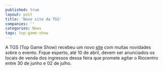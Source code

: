 ```yaml
---
published: true
layout: post
title: 'Novo site da TGS'
companies: ''
categories: News
tags: top-game-show
---
```

A TGS (Top Game Show)
 recebeu um novo <a href="http://www.topgameshow.com.br" target="_blank">site</a>
 com muitas novidades sobre o evento. Fique esperto, até 10 de abril, devem ser anunciados os locais de venda dos ingressos dessa feira que promete agitar o Riocentro entre 30 de junho e 02 de julho.<br />
